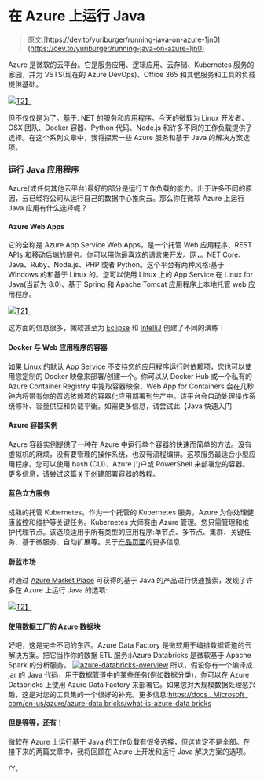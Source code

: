 # 在 Azure 上运行 Java

> 原文:[https://dev.to/yuriburger/running-java-on-azure-1jn0](https://dev.to/yuriburger/running-java-on-azure-1jn0)

Azure 是微软的云平台。它是服务应用、逻辑应用、云存储、Kubernetes 服务的家园，并为 VSTS(现在的 Azure DevOps)、Office 365 和其他服务和工具的负载提供基础。

[![](../Images/e8b89d08e364ac1aae7e06e24869b695.png)T2】](https://www.yuriburger.net/2018/11/05/running-java-on-azure/images/javalovesazure1.png)

但不仅仅是为了。基于. NET 的服务和应用程序。今天的微软为 Linux 开发者、OSX 团队、Docker 容器、Python 代码、Node.js 和许多不同的工作负载提供了选择。在这个系列文章中，我将探索一些 Azure 服务和基于 Java 的解决方案选项。

### 运行 Java 应用程序

Azure(或任何其他云平台)最好的部分是运行工作负载的能力。出于许多不同的原因，云已经将公司从运行自己的数据中心推向云。那么你在微软 Azure 上运行 Java 应用有什么选择呢？

#### Azure Web Apps

它的全称是 Azure App Service Web Apps，是一个托管 Web 应用程序、REST APIs 和移动后端的服务。你可以用你最喜欢的语言来开发。网，。NET Core、Java、Ruby、Node.js、PHP 或者 Python。这个平台有两种风格:基于 Windows 的和基于 Linux 的。您可以使用 Linux 上的 App Service 在 Linux for Java(当前为 8.0)、基于 Spring 和 Apache Tomcat 应用程序上本地托管 web 应用程序。

[![](../Images/445c0ab79dbb9933a4e5df905dc76979.png)T2】](https://www.yuriburger.net/2018/11/05/running-java-on-azure/images/java-hello-world-in-browser.png)

这方面的信息很多，微软甚至为 [Eclipse](https://docs.microsoft.com/en-us/azure/app-service/app-service-web-get-started-java) 和 [IntelliJ](https://docs.microsoft.com/en-us/java/azure/intellij/azure-toolkit-for-intellij-create-hello-world-web-app?view=azure-java-stable) 创建了不同的演练！

#### Docker 与 Web 应用程序的容器

如果 Linux 的默认 App Service 不支持您的应用程序运行时依赖项，您也可以使用您定制的 Docker 映像来部署/创建一个。你可以从 Docker Hub 或一个私有的 Azure Container Registry 中提取容器映像，Web App for Containers 会在几秒钟内将带有你的首选依赖项的容器化应用部署到生产中。该平台会自动处理操作系统修补、容量供应和负载平衡。如需更多信息，请尝试此【Java 快速入门

#### Azure 容器实例

Azure 容器实例提供了一种在 Azure 中运行单个容器的快速而简单的方法。没有虚拟机的麻烦，没有要管理的操作系统，也没有流程编排。这项服务最适合小型应用程序。您可以使用 bash (CLI)、Azure 门户或 PowerShell 来部署您的容器。更多信息，请尝试这篇关于创建部署容器的教程。

#### 蓝色立方服务

成熟的托管 Kubernetes。作为一个托管的 Kubernetes 服务，Azure 为你处理健康监控和维护等关键任务。Kubernetes 大师赛由 Azure 管理。您只需管理和维护代理节点。该选项适用于所有类型的应用程序:单节点、多节点、集群、关键任务、基于微服务、自动扩展等。关于[产品页面](https://docs.microsoft.com/en-us/azure/aks/)的更多信息

#### 蔚蓝市场

对通过 [Azure Market Place](https://azuremarketplace.microsoft.com/en-us/marketplace/apps?search=java&page=1) 可获得的基于 Java 的产品进行快速搜索，发现了许多在 Azure 上运行 Java 的选项:

[![](../Images/31f4d6cc9b578c514cd331e65f1ad223.png)T2】](https://www.yuriburger.net/2018/11/05/running-java-on-azure/images/javaazuremarketplace.png)

#### 使用数据工厂的 Azure 数据块

好吧，这是完全不同的东西。Azure Data Factory 是微软用于编排数据管道的云解决方案。把它当作你的数据 ETL 服务:)Azure Databricks 是微软基于 Apache Spark 的分析服务。 [![azure-databricks-overview](../Images/e446a578d8d3a949e795c8f9f348a829.png)](https://res.cloudinary.com/practicaldev/image/fetch/s--b5bhZG5n--/c_limit%2Cf_auto%2Cfl_progressive%2Cq_auto%2Cw_880/https://allthingssharepoint.files.wordpress.com/2018/11/azure-databricks-overview.png) 所以，假设你有一个编译成. jar 的 Java 代码，用于数据管道中的某些任务(例如数据分类)，你可以在 Azure Databricks 上使用 Azure Data Factory 来部署它。如果您对大规模数据处理感兴趣，这是对您的工具集的一个很好的补充。更多信息:[https://docs . Microsoft . com/en-us/azure/azure-data bricks/what-is-azure-data bricks](https://docs.microsoft.com/en-us/azure/azure-databricks/what-is-azure-databricks)

#### 但是等等，还有！

微软在 Azure 上运行基于 Java 的工作负载有很多选择，但这肯定不是全部。在接下来的两篇文章中，我将回顾在 Azure 上开发和运行 Java 解决方案的选项。

/Y。